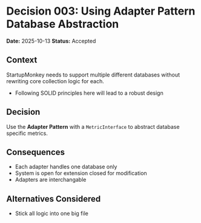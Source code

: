 # Decision 003: Using Adapter Pattern Database Abstraction

**Date:** 2025-10-13
**Status:** Accepted

## Context
StartupMonkey needs to support multiple different databases without rewriting core collection logic for each.
- Following SOLID principles here will lead to a robust design

## Decision
Use the **Adapter Pattern** with a `MetricInterface` to abstract database specific metrics.

## Consequences
- Each adapter handles one database only
- System is open for extension closed for modification
- Adapters are interchangable

## Alternatives Considered
- Stick all logic into one big file


